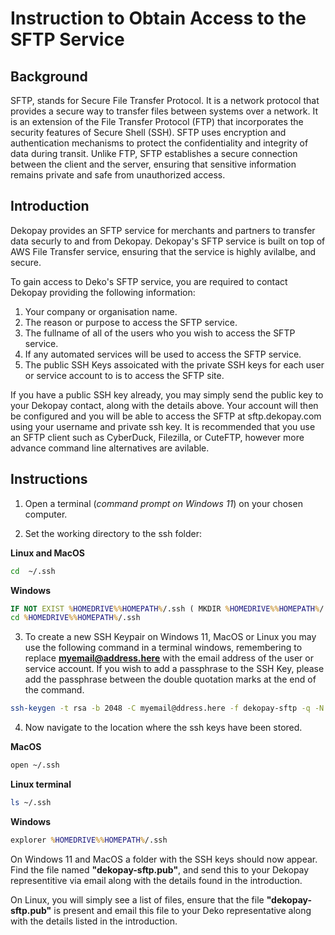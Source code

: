 # Instruction to Obtain Access to the SFTP Service

## Background

SFTP, stands for Secure File Transfer Protocol.  It is a network protocol that provides a secure way to transfer files between systems over a network. It is an extension of the File Transfer Protocol (FTP) that incorporates the security features of Secure Shell (SSH).  SFTP uses encryption and authentication mechanisms to protect the confidentiality and integrity of data during transit.  Unlike FTP, SFTP establishes a secure connection between the client and the server, ensuring that sensitive information remains private and safe from unauthorized access.  

## Introduction

Dekopay provides an SFTP service for merchants and partners to transfer data securly to and from Dekopay.  Dekopay's SFTP service is built on top of AWS File Transfer service, ensuring that the service is highly avilalbe, and secure. 

To gain access to Deko's SFTP service, you are required to contact Dekopay providing the following information:

1. Your company or organisation name.
2. The reason or purpose to access the SFTP service.
3. The fullname of all of the users who you wish to access the SFTP service.
4. If any automated services will be used to access the SFTP service.
5. The public SSH Keys assoicated with the private SSH keys for each user or service account to is to access the SFTP site.

If you have a public SSH key already, you may simply send the public key to your Dekopay contact, along with the details above.  Your account will then be configured and you will be able to access the SFTP at sftp.dekopay.com using your username and private ssh key. It is recommended that you use an SFTP client such as CyberDuck, Filezilla, or CuteFTP, however more advance command line alternatives are avilable. 



## Instructions

1. Open a terminal (*command prompt on Windows 11*) on your chosen computer. 

2. Set the working directory to the ssh folder:

**Linux and MacOS**
```sh
cd  ~/.ssh
```

**Windows**
```cmd
IF NOT EXIST %HOMEDRIVE%%HOMEPATH%/.ssh ( MKDIR %HOMEDRIVE%%HOMEPATH%/.ssh )
cd %HOMEDRIVE%%HOMEPATH%/.ssh
```



3. To create a new SSH Keypair on Windows 11, MacOS or Linux you may use the following command in a terminal windows, remembering to replace **myemail@address.here** with the email address of the user or service account.  If you wish to add a passphrase to the SSH Key, please add the passphrase between the double quotation marks at the end of the command.

```sh
ssh-keygen -t rsa -b 2048 -C myemail@ddress.here -f dekopay-sftp -q -N ""
```

4. Now navigate to the location where the ssh keys have been stored.

**MacOS**
```sh
open ~/.ssh
```

**Linux terminal**
```sh 
ls ~/.ssh
```

**Windows**
```cmd
explorer %HOMEDRIVE%%HOMEPATH%/.ssh
```

On Windows 11 and MacOS a folder with the SSH keys should now appear.  Find the file named  **"dekopay-sftp.pub"**, and send this to your Dekopay representitive via email along with the details found in the introduction.

On Linux, you will simply see a list of files, ensure that the file **"dekopay-sftp.pub"** is present and email this file to your Deko representative along with the details listed in the introduction.
